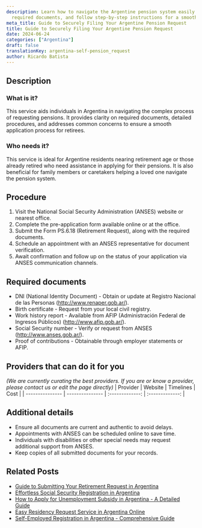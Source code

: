 ```yaml
---
description: Learn how to navigate the Argentine pension system easily. Apply, gather
  required documents, and follow step-by-step instructions for a smooth process.
meta_title: Guide to Securely Filing Your Argentine Pension Request
title: Guide to Securely Filing Your Argentine Pension Request
date: 2024-06-24
categories: ["Argentina"]
draft: false
translationKey: argentina-self-pension_request
author: Ricardo Batista
---
```



## Description
### What is it?
This service aids individuals in Argentina in navigating the complex process of requesting pensions. It provides clarity on required documents, detailed procedures, and addresses common concerns to ensure a smooth application process for retirees.

### Who needs it?
This service is ideal for Argentine residents nearing retirement age or those already retired who need assistance in applying for their pensions. It is also beneficial for family members or caretakers helping a loved one navigate the pension system.

## Procedure

1. Visit the National Social Security Administration (ANSES) website or nearest office.
2. Complete the pre-application form available online or at the office.
3. Submit the Form PS.6.18 (Retirement Request), along with the required documents.
4. Schedule an appointment with an ANSES representative for document verification.
5. Await confirmation and follow up on the status of your application via ANSES communication channels.


## Required documents

- DNI (National Identity Document) - Obtain or update at Registro Nacional de las Personas (http://www.renaper.gob.ar/).
- Birth certificate - Request from your local civil registry.
- Work history report - Available from AFIP (Administración Federal de Ingresos Públicos) (http://www.afip.gob.ar/).
- Social Security number - Verify or request from ANSES (http://www.anses.gob.ar/).
- Proof of contributions - Obtainable through employer statements or AFIP.


## Providers that can do it for you
_(We are currently curating the best providers. If you are or know a provider, please contact us or edit the page directly)_
| Provider        |     Website     |     Timelines    |       Cost      |
| --------------- | --------------- |  :-------------: | :-------------: |

## Additional details

- Ensure all documents are current and authentic to avoid delays.
- Appointments with ANSES can be scheduled online to save time.
- Individuals with disabilities or other special needs may request additional support from ANSES.
- Keep copies of all submitted documents for your records.

## Related Posts

- [Guide to Submitting Your Retirement Request in Argentina](https://tramitit.com/guides/argentina/retirement_request/)
- [Effortless Social Security Registration in Argentina](https://tramitit.com/guides/argentina/social_security_registration/)
- [How to Apply for Unemployment Subsidy in Argentina - A Detailed Guide](https://tramitit.com/guides/argentina/unemployment_subsidy_request/)
- [Easy Residency Request Service in Argentina Online](https://tramitit.com/guides/argentina/residency_request/)
- [Self-Employed Registration in Argentina - Comprehensive Guide](https://tramitit.com/guides/argentina/self-employed_registration/)